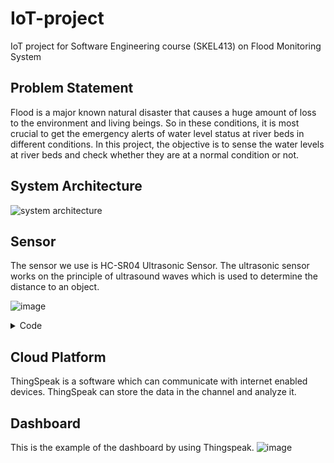 # IoT-project
IoT project for Software Engineering course (SKEL413) on Flood Monitoring System

## Problem Statement
Flood is a major known natural disaster that causes a huge amount of loss to the environment and living beings. So in these conditions, it is most crucial to get the emergency alerts of water level status at river beds in different conditions. In this project, the objective is to sense the water levels at river beds and check whether they are at a normal condition or not.

## System Architecture
![system architecture](https://user-images.githubusercontent.com/94040083/147046684-43c0744f-665b-4bf8-b4fe-7f2ab068594a.jpg)

## Sensor
The sensor we use is HC-SR04 Ultrasonic Sensor. The ultrasonic sensor works on the principle of ultrasound waves which is used to determine the distance to an object. 

![image](https://user-images.githubusercontent.com/94040083/147049018-50cd8e7e-518d-4c57-b478-600a1af922a5.png)

<details>
<summary>Code</summary>
<code style="white-space:nowrap;">
  
#include "ThingSpeak.h"

#include <ESP8266WiFi.h>
  
const int trigPin1 = D1;
  
const int echoPin1 = D2;
  
#define redled D3
  
#define grnled D4
  
unsigned long ch_no = 1026389;//Replace with Thingspeak Channel number
  
const char * write_api = "XK88XXXXXXX";//Replace with Thingspeak write API
  
char auth[] = "fu0o5JaLXXXXXXXXXXXXXXXX";
  
char ssid[] = "admin";
  
char pass[] = "";
  
unsigned long startMillis;
  
unsigned long currentMillis;
  
const unsigned long period = 10000;
  
WiFiClient  client;
  
long duration1;
  
int distance1;
  
void setup()
  
{
  
  pinMode(trigPin1, OUTPUT);
  
  pinMode(echoPin1, INPUT);
  
  pinMode(redled, OUTPUT);
  
  pinMode(grnled, OUTPUT);
  
  digitalWrite(redled, LOW);
  
  digitalWrite(grnled, LOW);
  
  Serial.begin(9600);
  
  WiFi.begin(ssid, pass);
  
  while (WiFi.status() != WL_CONNECTED)
  
  {
    delay(500);
  
    Serial.print(".");
  
  }
  
  Serial.println("WiFi connected");
  
  Serial.println(WiFi.localIP());
  
  ThingSpeak.begin(client);
  
  startMillis = millis();  //initial start time
  
}

  void loop()

  {
  
  digitalWrite(trigPin1, LOW);
  
  delayMicroseconds(2);
  
  digitalWrite(trigPin1, HIGH);
  
  delayMicroseconds(10);
  
  digitalWrite(trigPin1, LOW);
  
  duration1 = pulseIn(echoPin1, HIGH);
  
  distance1 = duration1 * 0.034 / 2;
  
  Serial.println(distance1);
  
  if (distance1 <= 4)
                    
  {
   
    digitalWrite(D3, HIGH);
                    
    digitalWrite(D4, LOW);
                    
  }
                    
  else
                    
  {
                    
    digitalWrite(D4, HIGH);
                    
    digitalWrite(D3, LOW);
                    
  }
                    
  currentMillis = millis();
                    
  if (currentMillis - startMillis >= period)
  
  {
  
    ThingSpeak.setField(1, distance1);
  
    ThingSpeak.writeFields(ch_no, write_api);
  
    startMillis = currentMillis;
  
  }
  
}

</code>
</details>




## Cloud Platform
ThingSpeak is a software which can communicate with internet enabled devices. ThingSpeak can store the data in the channel and analyze it.

## Dashboard
This is the example of the dashboard by using Thingspeak.
![image](https://user-images.githubusercontent.com/94040083/147047818-d894712b-44de-4082-84ea-07204f543a9e.png)
